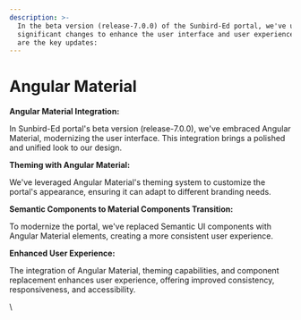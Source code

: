 ```yaml
---
description: >-
  In the beta version (release-7.0.0) of the Sunbird-Ed portal, we've undergone
  significant changes to enhance the user interface and user experience. Here
  are the key updates:
---
```


# Angular Material

**Angular Material Integration:**

In Sunbird-Ed portal's beta version (release-7.0.0), we've embraced Angular Material, modernizing the user interface. This integration brings a polished and unified look to our design.

**Theming with Angular Material:**

We've leveraged Angular Material's theming system to customize the portal's appearance, ensuring it can adapt to different branding needs.

**Semantic Components to Material Components Transition:**

To modernize the portal, we've replaced Semantic UI components with Angular Material elements, creating a more consistent user experience.

**Enhanced User Experience:**

The integration of Angular Material, theming capabilities, and component replacement enhances user experience, offering improved consistency, responsiveness, and accessibility.

\
